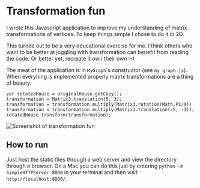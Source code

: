 Transformation fun
==================

I wrote this Javascript application to improve my understanding of matrix transformations of vertices. To keep things simple I chose to do it in 2D.

This turned out to be a very educational exercise for me. I think others who want to be better at joggling with transformation can benefit from reading the code. Or better yet, recreate it own their own :-)

The meat of the application is in `MyGraph`'s constructor (see `my_graph.js`). When everyhing is implemented properly matrix transformations are a thing of beauty:

    var rotatedHouse = originalHouse.getCopy();
    transformation = Matrix3.translation(5, 3);
    transformation = transformation.multiply(Matrix3.rotation(Math.PI/4))
    transformation = transformation.multiply(Matrix3.translation(-5, -3));
    rotatedHouse.transform(transformation);

![Screenshot of transformation fun](rasmusrn.github.io/transformation_fun/ss.jpg)

How to run
----------

Just host the static files through a web server and view the directory through a browser. On a Mac you can do this just by entering `python -m SimpleHTTPServer 8000` in your terminal and then visit `http://localhost:8000/`.
